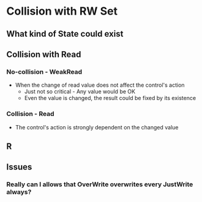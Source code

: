 Collision with RW Set
====

## What kind of State could exist

## Collision with Read

### No-collision - WeakRead

* When the change of read value does not affect the control's action
  * Just not so critical - Any value would be OK
  * Even the value is changed, the result could be fixed by its existence

### Collision - Read

* The control's action is strongly dependent on the changed value

## R


## Issues

### Really can I allows that OverWrite overwrites every JustWrite always?


